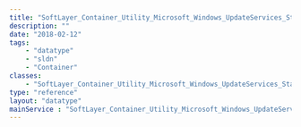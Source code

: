 ```yaml
---
title: "SoftLayer_Container_Utility_Microsoft_Windows_UpdateServices_Status"
description: ""
date: "2018-02-12"
tags:
    - "datatype"
    - "sldn"
    - "Container"
classes:
    - "SoftLayer_Container_Utility_Microsoft_Windows_UpdateServices_Status"
type: "reference"
layout: "datatype"
mainService : "SoftLayer_Container_Utility_Microsoft_Windows_UpdateServices_Status"
---
```

